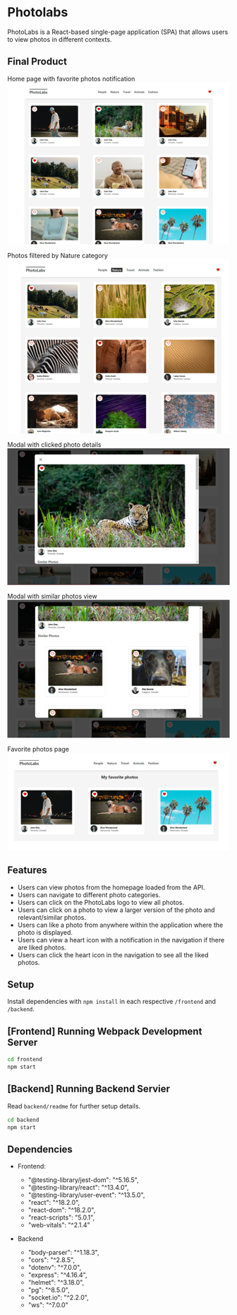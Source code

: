 # Photolabs
PhotoLabs is a React-based single-page application (SPA) that allows users to view photos in different contexts.

## Final Product
Home page with favorite photos notification 
!["Home page with favorite photos notification"](docs/home_page.png)


Photos filtered by Nature category
!["Photos filtered by Nature category"](docs/active_topic.png)

Modal with clicked photo details 
!["Modal with clicked photo details"](docs/modal.png)

Modal with similar photos view
!["Modal with clicked photo details"](docs/modal_similar_photos.png)

Favorite photos page
!["Favorite photos page"](docs/favorite_photos.png)

## Features
* Users can view photos from the homepage loaded from the API.
* Users can navigate to different photo categories.
* Users can click on the PhotoLabs logo to view all photos.
* Users can click on a photo to view a larger version of the photo and relevant/similar photos.
* Users can like a photo from anywhere within the application where the photo is displayed.
* Users can view a heart icon with a notification in the navigation if there are liked photos.
* Users can click the heart icon in the navigation to see all the liked photos.

## Setup

Install dependencies with `npm install` in each respective `/frontend` and `/backend`.

## [Frontend] Running Webpack Development Server

```sh
cd frontend
npm start
```

## [Backend] Running Backend Servier

Read `backend/readme` for further setup details.

```sh
cd backend
npm start
```
## Dependencies
* Frontend: 
  * "@testing-library/jest-dom": "^5.16.5",
  * "@testing-library/react": "^13.4.0",
  * "@testing-library/user-event": "^13.5.0",
  * "react": "^18.2.0",
  * "react-dom": "^18.2.0",
  * "react-scripts": "5.0.1",
  * "web-vitals": "^2.1.4"

* Backend
  * "body-parser": "^1.18.3",
  * "cors": "^2.8.5",
  * "dotenv": "^7.0.0",
  * "express": "^4.16.4",
  * "helmet": "^3.18.0",
  * "pg": "^8.5.0",
  * "socket.io": "^2.2.0",
  * "ws": "^7.0.0"

